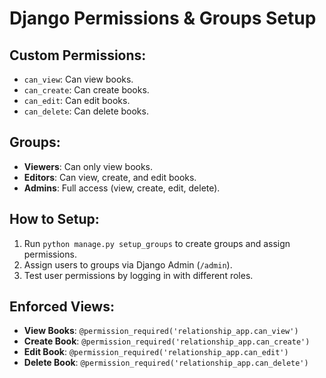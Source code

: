 # Django Permissions & Groups Setup

## Custom Permissions:
- `can_view`: Can view books.
- `can_create`: Can create books.
- `can_edit`: Can edit books.
- `can_delete`: Can delete books.

## Groups:
- **Viewers**: Can only view books.
- **Editors**: Can view, create, and edit books.
- **Admins**: Full access (view, create, edit, delete).

## How to Setup:
1. Run `python manage.py setup_groups` to create groups and assign permissions.
2. Assign users to groups via Django Admin (`/admin`).
3. Test user permissions by logging in with different roles.

## Enforced Views:
- **View Books**: `@permission_required('relationship_app.can_view')`
- **Create Book**: `@permission_required('relationship_app.can_create')`
- **Edit Book**: `@permission_required('relationship_app.can_edit')`
- **Delete Book**: `@permission_required('relationship_app.can_delete')`
